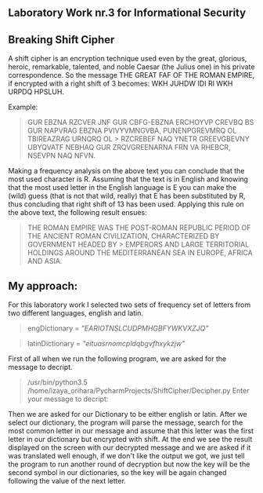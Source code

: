 ## Laboratory Work nr.3 for Informational Security
## Breaking Shift Cipher

A shift cipher is an encryption technique used even by the great, glorious, heroic, remarkable, talented, and noble Caesar (the Julius one) in his private correspondence.
So the message THE GREAT FAF OF THE ROMAN EMPIRE, if encrypted with a right shift of 3 becomes: WKH JUHDW IDI RI WKH URPDQ HPSLUH.

Example:

>    GUR EBZNA RZCVER JNF GUR CBFG-EBZNA ERCHOYVP CREVBQ BS GUR NAPVRAG EBZNA PVIVYVMNGVBA, PUNENPGREVMRQ OL TBIREAZRAG URNQRQ OL   > RZCREBEF NAQ YNETR GREEVGBEVNY UBYQVATF NEBHAQ GUR ZRQVGREENARNA FRN VA RHEBCR, NSEVPN NAQ NFVN.

Making a frequency analysis on the above text you can conclude that the most used character is R. Assuming that the text is in English and knowing that the most used letter in the English language is E you can make the (wild) guess (that is not that wild, really) that E has been substituted by R, thus concluding that right shift of 13 has been used. Applying this rule on the above text, the following result ensues:

> THE ROMAN EMPIRE WAS THE POST-ROMAN REPUBLIC PERIOD OF THE ANCIENT ROMAN CIVILIZATION, CHARACTERIZED BY GOVERNMENT HEADED BY     > EMPERORS AND LARGE TERRITORIAL HOLDINGS AROUND THE MEDITERRANEAN SEA IN EUROPE, AFRICA AND ASIA.


## My approach:

For this laboratory work I selected two sets of frequency set of letters from two different languages, english and latin.


> engDictionary = *"EARIOTNSLCUDPMHGBFYWKVXZJQ"*

> latinDictionary = *"eituasrnomcpldqbgvfhxykzjw"*

First of all when we run the following program, we are asked for the message to decript.

> /usr/bin/python3.5 /home/izaya_orihara/PycharmProjects/ShiftCipher/Decipher.py
> Enter your message to decript: 

Then we are asked for our Dictionary to be either english or latin.
After we select our dictionary, the program will parse the message, search for the most common letter in our message and assume that this letter was the first letter in our dictionary but encrypted with shift.
At the end we see the result displayed on the screen with our decrypted message and we are asked if it was translated well enough, if we don't like the output we got, we just tell the program to run another  round of decryption but now the key will be the second symbol in our dictionaries, so the key will be again changed following the value of the next letter.

